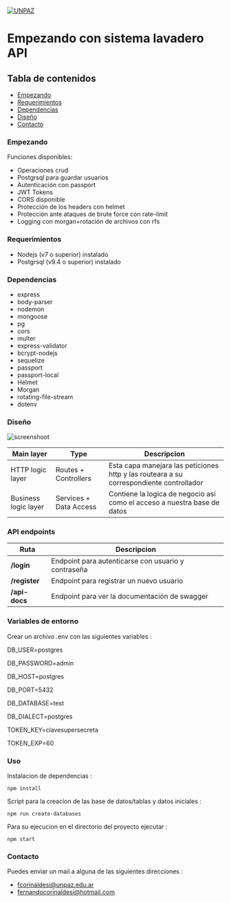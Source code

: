 <a href="http://www.unpaz.edu.ar"><img src="https://www.unpaz.edu.ar/sites/default/files/unpaz_0.png" title="FVCproductions" alt="UNPAZ"></a>

# Empezando con sistema lavadero API

## Tabla de contenidos
- [Empezando](#Empezando)
- [Requerimientos](#Requerimientos)
- [Dependencias](#Dependencias)
- [Diseño](#Diseño)
- [Contacto](#Contacto)
 
 

### Empezando

Funciones disponibles:
* Operaciones crud
* Postgrsql para guardar usuarios
* Autenticación con passport
* JWT Tokens
* CORS disponible
* Protección de los headers con helmet
* Protección ante ataques de brute force con rate-limit
* Logging con morgan+rotación de archivos con rfs


 
### Requerimientos 

 - Nodejs  (v7 o superior) instalado
 - Postgrsql (v9.4 o superior) instalado

### Dependencias 

 - express
 - body-parser
 - nodemon
 - mongoose
 - pg
 - cors
 - multer
 - express-validator
 - bcrypt-nodejs
 - sequelize
 - passport
 - passport-local
 - Helmet
 - Morgan
 - rotating-file-stream
 - dotenv
 

### Diseño   
![screenshoot](https://i.ibb.co/YfbcRxQ/Express-REST-API-Struc.png)

Main layer     | Type   | Descripcion
--------------------- | -------------------- | ---------------------
HTTP logic layer | Routes + Controllers | Esta capa manejara las peticiones http y las routeara a su correspondiente controllador
Business logic layer | Services + Data Access | Contiene la logica de negocio asi como el acceso a nuestra base de datos  




### API endpoints


| Ruta          | Descripcion |
| -------------- | ----------- |
| **/login**       | Endpoint para autenticarse con usuario y contraseña |
| **/register**   | Endpoint para registrar un nuevo usuario |
| **/api-docs** | Endpoint para ver la documentación de swagger |

### Variables de entorno 
Crear un archivo .env con las siguientes variables :  

DB_USER=postgres  

DB_PASSWORD=admin  

DB_HOST=postgres  

DB_PORT=5432  

DB_DATABASE=test  

DB_DIALECT=postgres  

TOKEN_KEY=clavesupersecreta  

TOKEN_EXP=60  


### Uso  

Instalacion de dependencias :  

`npm install`  

Script para la creacion de las base de datos/tablas y datos iniciales :  

`npm run create-databases`

Para su ejecucion en el directorio del proyecto ejecutar :  

`npm start`  

### Contacto
Puedes enviar un mail a alguna de las siguientes direcciones : 

- fcorinaldesi@unpaz.edu.ar
- fernandocorinaldesi@hotmail.com
